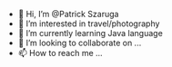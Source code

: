 - 👋 Hi, I’m @Patrick Szaruga
- 👀 I’m interested in travel/photography
- 🌱 I’m currently learning Java language
- 💞️ I’m looking to collaborate on ...
- 📫 How to reach me ...


